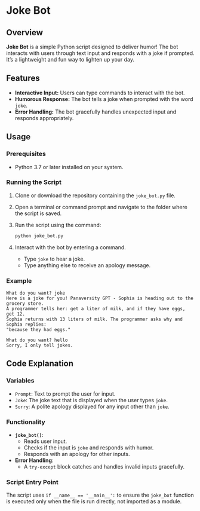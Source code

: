 
# Joke Bot

## Overview
**Joke Bot** is a simple Python script designed to deliver humor! The bot interacts with users through text input and responds with a joke if prompted. It’s a lightweight and fun way to lighten up your day.

## Features
- **Interactive Input:** Users can type commands to interact with the bot.
- **Humorous Response:** The bot tells a joke when prompted with the word `joke`.
- **Error Handling:** The bot gracefully handles unexpected input and responds appropriately.

## Usage

### Prerequisites
- Python 3.7 or later installed on your system.

### Running the Script
1. Clone or download the repository containing the `joke_bot.py` file.
2. Open a terminal or command prompt and navigate to the folder where the script is saved.
3. Run the script using the command:

   ```bash
   python joke_bot.py
   ```

4. Interact with the bot by entering a command. 
   - Type `joke` to hear a joke.
   - Type anything else to receive an apology message.

### Example
```plaintext
What do you want? joke
Here is a joke for you! Panaversity GPT - Sophia is heading out to the grocery store. 
A programmer tells her: get a liter of milk, and if they have eggs, get 12. 
Sophia returns with 13 liters of milk. The programmer asks why and Sophia replies: 
"because they had eggs."

What do you want? hello
Sorry, I only tell jokes.
```

## Code Explanation

### Variables
- `Prompt`: Text to prompt the user for input.
- `Joke`: The joke text that is displayed when the user types `joke`.
- `Sorry`: A polite apology displayed for any input other than `joke`.

### Functionality
- **`joke_bot()`**:
  - Reads user input.
  - Checks if the input is `joke` and responds with humor.
  - Responds with an apology for other inputs.
- **Error Handling**:
  - A `try-except` block catches and handles invalid inputs gracefully.

### Script Entry Point
The script uses `if __name__ == '__main__':` to ensure the `joke_bot` function is executed only when the file is run directly, not imported as a module.

